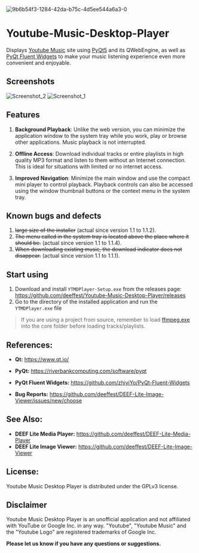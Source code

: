 ![9b6b54f3-1284-42da-b75c-4d5ee544a6a3-0](https://github.com/deeffest/Youtube-Music-Desktop-Player/assets/117280555/7ab71884-0aed-4032-86ea-a9f85a979395)
# Youtube-Music-Desktop-Player
Displays [Youtube Music](https://music.youtube.com) site using [PyQt5](https://www.riverbankcomputing.com/software/pyqt/intro) and its QWebEngine, as well as [PyQt Fluent Widgets](https://github.com/zhiyiYo/PyQt-Fluent-Widgets) to make your music listening experience even more convenient and enjoyable.

## Screenshots
![Screenshot_2](https://github.com/deeffest/Youtube-Music-Desktop-Player/assets/117280555/ee91c055-65a8-40c1-83e3-dbd3741c53b1)
![Screenshot_1](https://github.com/deeffest/Youtube-Music-Desktop-Player/assets/117280555/2b77376b-2dc4-4d1b-9483-8b0efe34c80c)

## Features
1. **Background Playback**:
Unlike the web version, you can minimize the application window to the system tray while you work, play or browse other applications. Music playback is not interrupted.

2. **Offline Access**:
Download individual tracks or entire playlists in high quality MP3 format and listen to them without an Internet connection. This is ideal for situations with limited or no internet access.

2. **Improved Navigation**:
Minimize the main window and use the compact mini player to control playback. Playback controls can also be accessed using the window thumbnail buttons or the context menu in the system tray.

## Known bugs and defects
1. ~~large size of the installer~~ (actual since version 1.1 to 1.1.2).
2. ~~The menu called in the system tray is located above the place where it should be.~~ (actual since version 1.1 to 1.1.4).
3. ~~When downloading existing music, the download indicator does not disappear.~~ (actual since version 1.1 to 1.1.1).

## Start using
1. Download and install `YTMDPlayer-Setup.exe` from the releases page: https://github.com/deeffest/Youtube-Music-Desktop-Player/releases
2. Go to the directory of the installed application and run the `YTMDPlayer.exe` file

> If you are using a project from source, remember to load [ffmpeg.exe](https://github.com/deeffest/Youtube-Music-Desktop-Player/releases/download/1.0/ffmpeg.exe) into the core folder before loading tracks/playlists.

## References:
- **Qt:** https://www.qt.io/

- **PyQt:** https://riverbankcomputing.com/software/pyqt
 
- **PyQt Fluent Widgets:** https://github.com/zhiyiYo/PyQt-Fluent-Widgets

- **Bug Reports:** https://github.com/deeffest/DEEF-Lite-Image-Viewer/issues/new/choose

## See Also:
- **DEEF Lite Media Player:** https://github.com/deeffest/DEEF-Lite-Media-Player
- **DEEF Lite Image Viewer:** https://github.com/deeffest/DEEF-Lite-Image-Viewer

## License:
Youtube Music Desktop Player is distributed under the GPLv3 license.

## Disclaimer
Youtube Music Desktop Player is an unofficial application and not affiliated with YouTube or Google Inc. in any way. "Youtube", "Youtube Music" and the "Youtube Logo" are registered trademarks of Google Inc.

**Please let us know if you have any questions or suggestions.**
